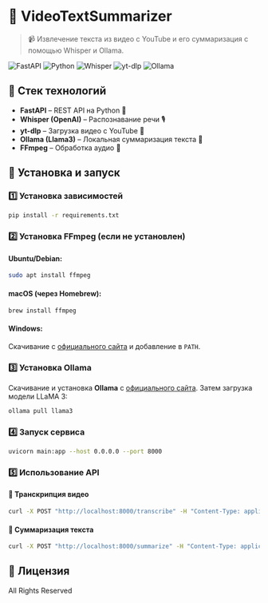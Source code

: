 # 🎤 VideoTextSummarizer

> 📹 Извлечение текста из видео с YouTube и его суммаризация с помощью Whisper и Ollama.

![FastAPI](https://img.shields.io/badge/FastAPI-0.100.0-blue?style=for-the-badge&logo=fastapi)
![Python](https://img.shields.io/badge/Python-3.10-blue?style=for-the-badge&logo=python)
![Whisper](https://img.shields.io/badge/Whisper-OpenAI-green?style=for-the-badge)
![yt-dlp](https://img.shields.io/badge/yt--dlp-Youtube%20Downloader-red?style=for-the-badge)
![Ollama](https://img.shields.io/badge/Ollama-Local%20LLM-orange?style=for-the-badge)

## 🚀 Стек технологий
- **FastAPI** – REST API на Python 🚀
- **Whisper (OpenAI)** – Распознавание речи 🎙️
- **yt-dlp** – Загрузка видео с YouTube 🎥
- **Ollama (Llama3)** – Локальная суммаризация текста 🤖
- **FFmpeg** – Обработка аудио 🎼

## 📌 Установка и запуск
### 1️⃣ Установка зависимостей
```bash
pip install -r requirements.txt
```

### 2️⃣ Установка FFmpeg (если не установлен)
#### Ubuntu/Debian:
```bash
sudo apt install ffmpeg
```
#### macOS (через Homebrew):
```bash
brew install ffmpeg
```
#### Windows:
Скачивание с [официального сайта](https://ffmpeg.org/download.html) и добавление в `PATH`.

### 3️⃣ Установка Ollama
Скачивание и установка **Ollama** с [официального сайта](https://ollama.com).
Затем загрузка модели LLaMA 3:
```bash
ollama pull llama3
```

### 4️⃣ Запуск сервиса
```bash
uvicorn main:app --host 0.0.0.0 --port 8000
```

### 5️⃣ Использование API
#### 🔹 Транскрипция видео
```bash
curl -X POST "http://localhost:8000/transcribe" -H "Content-Type: application/json" -d '{"url": "https://www.youtube.com/watch?v=XXXXXX"}'
```

#### 🔹 Суммаризация текста
```bash
curl -X POST "http://localhost:8000/summarize" -H "Content-Type: application/json" -d '{"text": "Ваш текст..."}'
```

## 📝 Лицензия
All Rights Reserved

